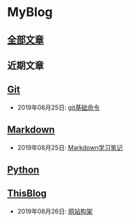 # MyBlog  
## [全部文章](./all_posts.md)  
## 近期文章  
## [Git](./source/Git/contents.md)  

  * 2019年08月25日: [git基础命令](./source/Git/2019-08-25-git基础命令.md)  

## [Markdown](./source/Markdown/contents.md)  

  * 2019年08月25日: [Markdown学习笔记](./source/Markdown/2019-08-25-Markdown学习笔记.md)  

## [Python](./source/Python/contents.md)  


## [ThisBlog](./source/ThisBlog/contents.md)  

  * 2019年08月26日: [网站构架](./source/ThisBlog/2019-08-26-网站构架.md)  

